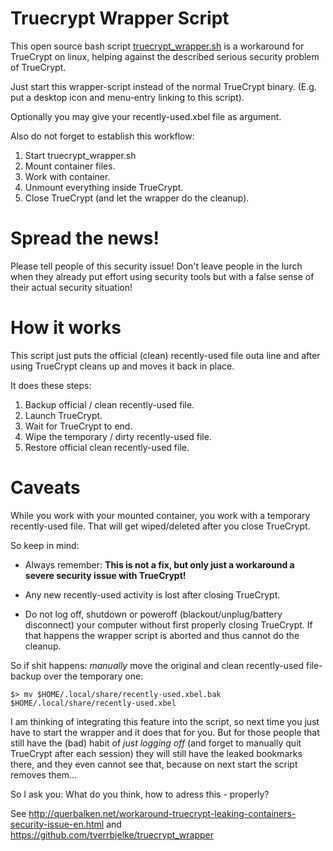Truecrypt Wrapper Script
========================

This open source bash script
[truecrypt_wrapper.sh](https://github.com/tverrbjelke/truecrypt_wrapper) 
is a workaround for TrueCrypt on linux,
helping against the described serious security problem of TrueCrypt.

Just start this wrapper-script instead of the normal TrueCrypt binary.
(E.g. put a desktop icon and menu-entry linking to this script).

Optionally you may give your recently-used.xbel file as argument.

Also do not forget to establish this workflow:

1. Start truecrypt_wrapper.sh
2. Mount container files.
3. Work with container.
4. Unmount everything inside TrueCrypt.
5. Close TrueCrypt (and let the wrapper do the cleanup).


Spread the news!
===============

Please tell people of this security issue!
Don't leave people in the lurch 
when they already put effort using security tools
but with a false sense of their actual security situation!


How it works
============

This script just puts the official (clean) recently-used file outa line 
and after using TrueCrypt cleans up and moves it back in place.

It does these steps:

1. Backup official / clean recently-used file.
2. Launch TrueCrypt.
3. Wait for TrueCrypt to end.
4. Wipe the temporary / dirty recently-used file.
5. Restore official clean recently-used file.



Caveats
=======

While you work with your mounted container, 
you work with a temporary recently-used file.
That will get wiped/deleted after you close TrueCrypt.

So keep in mind:

* Always remember: 
**This is not a fix, but only 
just a workaround a severe security issue with TrueCrypt!**

* Any new recently-used activity is lost after closing TrueCrypt.

* Do not log off, shutdown or poweroff (blackout/unplug/battery disconnect)
your computer without first properly closing TrueCrypt. 
If that happens the wrapper script is aborted and thus 
cannot do the cleanup.

So if shit happens: *manually* move the original and clean 
recently-used file-backup over the temporary one:

    $> mv $HOME/.local/share/recently-used.xbel.bak $HOME/.local/share/recently-used.xbel
 
I am thinking of integrating this feature into the script,
so next time you just have to start the wrapper and it does that for you.
But for those people that still have the (bad) habit of *just logging off* 
(and forget to manually quit TrueCrypt after each session)
they will still have the leaked bookmarks there,
and they even cannot see that, 
because on next start the script removes them...

So I ask you: What do you think, how to adress this - properly? 

See http://querbalken.net/workaround-truecrypt-leaking-containers-security-issue-en.html and https://github.com/tverrbjelke/truecrypt_wrapper

